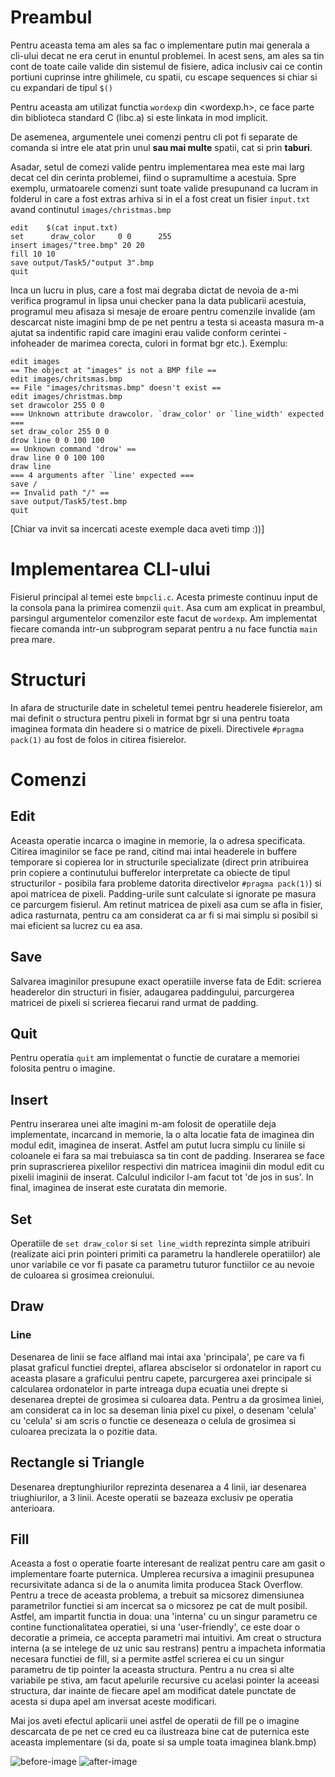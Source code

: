 # Preambul

Pentru aceasta tema am ales sa fac o implementare putin mai generala a cli-ului
decat ne era cerut in enuntul problemei. In acest sens, am ales sa tin cont
de toate caile valide din sistemul de fisiere, adica inclusiv cai ce contin
portiuni cuprinse intre ghilimele, cu spatii, cu escape sequences si chiar si
cu expandari de tipul `$()`

Pentru aceasta am utilizat functia `wordexp` din <wordexp.h>, ce face parte
din biblioteca standard C (libc.a) si este linkata in mod implicit.

De asemenea, argumentele unei comenzi pentru cli pot fi separate de comanda
si intre ele atat prin unul **sau mai multe** spatii, cat si prin **taburi**.

Asadar, setul de comezi valide pentru implementarea mea este mai larg decat
cel din cerinta problemei, fiind o supramultime a acestuia. Spre exemplu,
urmatoarele comenzi sunt toate valide presupunand ca lucram in folderul in
care a fost extras arhiva si in el a fost creat un fisier `input.txt` avand
 continutul `images/christmas.bmp`

```plintext
edit	$(cat input.txt)
set      draw_color 	0 0		 255
insert images/"tree.bmp" 20 20
fill 10 10
save output/Task5/"output 3".bmp
quit
```

Inca un lucru in plus, care a fost mai degraba dictat de nevoia de a-mi
verifica programul in lipsa unui checker pana la data publicarii acestuia,
programul meu afisaza si mesaje de eroare pentru comenzile invalide
(am descarcat niste imagini bmp de pe net pentru a testa si aceasta masura
m-a ajutat sa indentific rapid care imagini erau valide conform cerintei -
infoheader de marimea corecta, culori in format bgr etc.). Exemplu:

```plaintext
edit images 
== The object at "images" is not a BMP file ==
edit images/chritsmas.bmp
== File "images/chritsmas.bmp" doesn't exist ==
edit images/christmas.bmp
set drawcolor 255 0 0
=== Unknown attribute drawcolor. `draw_color' or `line_width' expected ===
set draw_color 255 0 0
drow line 0 0 100 100
== Unknown command 'drow' ==
draw line 0 0 100 100
draw line
=== 4 arguments after `line' expected ===
save /
== Invalid path "/" ==
save output/Task5/test.bmp
quit
```

[Chiar va invit sa incercati aceste exemple daca aveti timp :))]

# Implementarea CLI-ului

Fisierul principal al temei este `bmpcli.c`. Acesta primeste continuu input de
la consola pana la primirea comenzii `quit`. Asa cum am explicat in preambul,
parsingul argumentelor comenzilor este facut de `wordexp`. Am implementat
fiecare comanda intr-un subprogram separat pentru a nu face functia `main`
prea mare.

# Structuri
In afara de structurile date in scheletul temei pentru headerele fisierelor,
am mai definit o structura pentru pixeli in format bgr si una pentru toata
imaginea formata din headere si o matrice de pixeli.
Directivele `#pragma pack(1)` au fost de folos in citirea fisierelor.

# Comenzi
## Edit
Aceasta operatie incarca o imagine in memorie, la o adresa specificata.
Citirea imaginilor se face pe rand, citind mai intai headerele in buffere
temporare si copierea lor in structurile specializate (direct prin atribuirea
prin copiere a continutului bufferelor interpretate ca obiecte de tipul
structurilor - posibila fara probleme datorita directivelor `#pragma pack(1)`)
si apoi matricea de pixeli. Padding-urile sunt calculate si ignorate pe masura
ce parcurgem fisierul. Am retinut matricea de pixeli asa cum se afla in fisier,
adica rasturnata, pentru ca am considerat ca ar fi si mai simplu si posibil si
mai eficient sa lucrez cu ea asa.

## Save
Salvarea imaginilor presupune exact operatiile inverse fata de Edit: scrierea
headerelor din structuri in fisier, adaugarea paddingului, parcurgerea matricei
de pixeli si scrierea fiecarui rand urmat de padding.

## Quit
Pentru operatia `quit` am implementat o functie de curatare a memoriei folosita
pentru o imagine.

## Insert
Pentru inserarea unei alte imagini m-am folosit de operatiile deja implementate,
incarcand in memorie, la o alta locatie fata de imaginea din modul edit,
imaginea de inserat. Astfel am putut lucra simplu cu liniile si coloanele ei
fara sa mai trebuiasca sa tin cont de padding. Inserarea se face prin
suprascrierea pixelilor respectivi din matricea imaginii din modul edit
cu pixelii imaginii de inserat. Calculul indicilor l-am facut tot
'de jos in sus'. In final, imaginea de inserat este curatata din memorie.

## Set
Operatiile de `set draw_color` si `set line_width` reprezinta simple atribuiri
(realizate aici prin pointeri primiti ca parametru la handlerele operatiilor)
ale unor variabile ce vor fi pasate ca parametru tuturor functiilor ce au
nevoie de culoarea si grosimea creionului.

## Draw
### Line
Desenarea de linii se face alfland mai intai axa 'principala', pe care va fi
plasat graficul functiei dreptei, aflarea absciselor si ordonatelor in raport
cu aceasta plasare a graficului pentru capete, parcurgerea axei principale si
calcularea ordonatelor in parte intreaga dupa ecuatia unei drepte si desenarea
dreptei de grosimea si culoarea data. Pentru a da grosimea liniei, am
considerat ca in loc sa deseman linia pixel cu pixel, o desenam 'celula' cu
'celula' si am scris o functie ce deseneaza o celula de grosimea si culoarea
precizata la o pozitie data.

## Rectangle si Triangle
Desenarea dreptunghiurilor reprezinta desenarea a 4 linii, iar desenarea
triughiurilor, a 3 linii. Aceste operatii se bazeaza exclusiv pe operatia
anterioara.

## Fill
Aceasta a fost o operatie foarte interesant de realizat pentru care am gasit o
implementare foarte puternica. Umplerea recursiva a imaginii presupunea
recursivitate adanca si de la o anumita limita producea Stack Overflow.
Pentru a trece de aceasta problema, a trebuit sa micsorez dimensiunea
parametrilor functiei si am incercat sa o micsorez pe cat de mult posibil.
Astfel, am impartit functia in doua: una 'interna' cu un singur parametru ce
contine functionalitatea operatiei, si una 'user-friendly', ce este doar o
decoratie a primeia, ce accepta parametri mai intuitivi. Am creat o structura
interna (a se intelege de uz unic sau restrans) pentru a impacheta informatia
necesara functiei de fill, si a permite astfel scrierea ei cu un singur
parametru de tip pointer la aceasta structura. Pentru a nu crea si alte
variabile pe stiva, am facut apelurile recursive cu acelasi pointer la aceeasi
structura, dar inainte de fiecare apel am modificat datele punctate de acesta
si dupa apel am inversat aceste modificari.

Mai jos aveti efectul aplicarii unei astfel de operatii de fill pe o imagine
descarcata de pe net ce cred eu ca ilustreaza bine cat de puternica este
aceasta implementare (si da, poate si sa umple toata imaginea blank.bmp)

![before-image](https://i.imgur.com/uoXBU5P.png)
![after-image](https://i.imgur.com/Vuebr0V.png)

